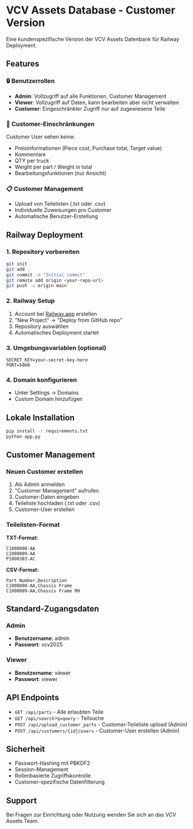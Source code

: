 # VCV Assets Database - Customer Version

Eine kundenspezifische Version der VCV Assets Datenbank für Railway Deployment.

## Features

### 🔒 Benutzerrollen
- **Admin**: Vollzugriff auf alle Funktionen, Customer Management
- **Viewer**: Vollzugriff auf Daten, kann bearbeiten aber nicht verwalten
- **Customer**: Eingeschränkter Zugriff nur auf zugewiesene Teile

### 🚫 Customer-Einschränkungen
Customer User sehen keine:
- Preisinformationen (Piece cost, Purchase total, Target value)
- Kommentare 
- QTY per truck
- Weight per part / Weight in total
- Bearbeitungsfunktionen (nur Ansicht)

### 📋 Customer Management
- Upload von Teilelisten (.txt oder .csv)
- Individuelle Zuweisungen pro Customer
- Automatische Benutzer-Erstellung

## Railway Deployment

### 1. Repository vorbereiten
```bash
git init
git add .
git commit -m "Initial commit"
git remote add origin <your-repo-url>
git push -u origin main
```

### 2. Railway Setup
1. Account bei [Railway.app](https://railway.app) erstellen
2. "New Project" → "Deploy from GitHub repo"
3. Repository auswählen
4. Automatisches Deployment startet

### 3. Umgebungsvariablen (optional)
```
SECRET_KEY=your-secret-key-here
PORT=5000
```

### 4. Domain konfigurieren
- Unter Settings → Domains
- Custom Domain hinzufügen

## Lokale Installation

```bash
pip install -r requirements.txt
python app.py
```

## Customer Management

### Neuen Customer erstellen
1. Als Admin anmelden
2. "Customer Management" aufrufen
3. Customer-Daten eingeben
4. Teileliste hochladen (.txt oder .csv)
5. Customer-User erstellen

### Teilelisten-Format

**TXT-Format:**
```
C1000008-AA
C1000009-AA
P1000383-AC
```

**CSV-Format:**
```
Part Number,Description
C1000008-AA,Chassis Frame
C1000009-AA,Chassis Frame RH
```

## Standard-Zugangsdaten

### Admin
- **Benutzername**: admin
- **Passwort**: vcv2025

### Viewer  
- **Benutzername**: viewer
- **Passwort**: viewer

## API Endpoints

- `GET /api/parts` - Alle erlaubten Teile
- `GET /api/search?q=query` - Teilsuche
- `POST /api/upload_customer_parts` - Customer-Teileliste upload (Admin)
- `POST /api/customers/{id}/users` - Customer-User erstellen (Admin)

## Sicherheit

- Passwort-Hashing mit PBKDF2
- Session-Management
- Rollenbasierte Zugriffskontrolle
- Customer-spezifische Datenfilterung

## Support

Bei Fragen zur Einrichtung oder Nutzung wenden Sie sich an das VCV Assets Team.
